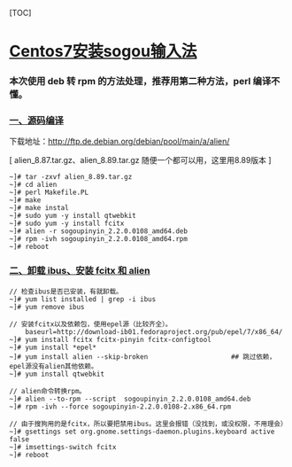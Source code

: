 [TOC]

# [Centos7安装sogou输入法]()

### 本次使用 deb 转 rpm 的方法处理，推荐用第二种方法，perl 编译不懂。



### [一、源码编译]()

下载地址：http://ftp.de.debian.org/debian/pool/main/a/alien/

[ alien_8.87.tar.gz、alien_8.89.tar.gz 随便一个都可以用，这里用8.89版本 ]

```spreadsheet
~]# tar -zxvf alien_8.89.tar.gz
~]# cd alien
~]# perl Makefile.PL
~]# make
~]# make instal
~]# sudo yum -y install qtwebkit
~]# sudo yum -y install fcitx
~]# alien -r sogoupinyin_2.2.0.0108_amd64.deb 
~]# rpm -ivh sogoupinyin_2.2.0.0108_amd64.rpm
~]# reboot
```



### [二、卸载 ibus、安装 fcitx 和 alien]()

```spreadsheet
// 检查ibus是否已安装，有就卸载。
~]# yum list installed | grep -i ibus
~]# yum remove ibus

// 安装fcitx以及依赖包，使用epel源（比较齐全）。
	baseurl=http://download-ib01.fedoraproject.org/pub/epel/7/x86_64/
~]# yum install fcitx fcitx-pinyin fcitx-configtool
~]# yum install *epel*
~]# yum install alien --skip-broken						## 跳过依赖，epel源没有alien其他依赖。
~]# yum install qtwebkit

// alien命令转换rpm。
~]# alien --to-rpm --script  sogoupinyin_2.2.0.0108_amd64.deb 
~]# rpm -ivh --force sogoupinyin-2.2.0.0108-2.x86_64.rpm

// 由于搜狗用的是fcitx，所以要把禁用ibus。这里会报错（没找到，或没权限，不用理会）
~]# gsettings set org.gnome.settings-daemon.plugins.keyboard active false
~]# imsettings-switch fcitx
~]# reboot
```
